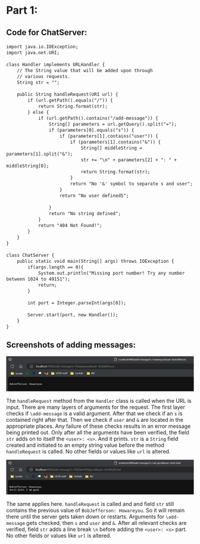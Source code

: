 # Part 1:

## Code for ChatServer:

```
import java.io.IOException;
import java.net.URI;

class Handler implements URLHandler {
    // The String value that will be added upon through
    // various requests.
    String str = "";

    public String handleRequest(URI url) {
        if (url.getPath().equals("/")) {
            return String.format(str);
        } else {
            if (url.getPath().contains("/add-message")) {
                String[] parameters = url.getQuery().split("=");
                if (parameters[0].equals("s")) {
                    if (parameters[1].contains("user")) {
                        if (parameters[1].contains("&")) {
                            String[] middleString = parameters[1].split("&");
                            str += "\n" + parameters[2] + ": " + middleString[0];
                            return String.format(str);
                        }
                        return "No '&' symbol to separate s and user";
                    }
                    return "No user definedS";

                }
                return "No string defined";
            }
            return "404 Not Found!";
        }
    }
}

class ChatServer {
    public static void main(String[] args) throws IOException {
        if(args.length == 0){
            System.out.println("Missing port number! Try any number between 1024 to 49151");
            return;
        }

        int port = Integer.parseInt(args[0]);

        Server.start(port, new Handler());
    }
}
```

## Screenshots of adding messages:

![Image](Screenshot2024-01-28155734.png)

The `handleRequest` method from the `Handler` class is called when the URL is input. There are many layers of arguments for the request. The first layer checks if `\add-message` is a valid argument. After that we check if an `s` is contained right after that. Then we check if `user` and `&` are located in the appropriate places. Any failure of these checks results in an error message being printed out. Only after all the arguments have been verified, the field `str` adds on to itself the `<user>: <s>`. And it prints. `str` is a `String` field created and initiated to an empty string value before the method `handleRequest` is called. No other fields or values like `url` is altered. 


![Image](Screenshot2024-01-28161853.png)

The same applies here. `handleRequest` is called and and field `str` still contains the previous value of `BobJefferson: Howareyou`. So it will remain there until the server gets taken down or restarts. Arguments for `\add-message` gets checked, then `s` and `user` and `&`. After all relevant checks are verified, field `str` adds a line break `\n` before adding the `<user>: <s>` part. No other fields or values like `url` is altered. 
